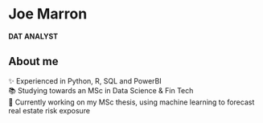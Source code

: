 <h1 align="left">Joe Marron</h1>


**<p align="left">DAT ANALYST</p>**

###

<h2 align="left">About me</h2>

<p align="left">✨ Experienced in Python, R, SQL and PowerBI <br>📚 Studying towards an MSc in Data Science & Fin Tech<br>🎯 Currently working on my MSc thesis, using machine learning to forecast real estate risk exposure</p>

###
